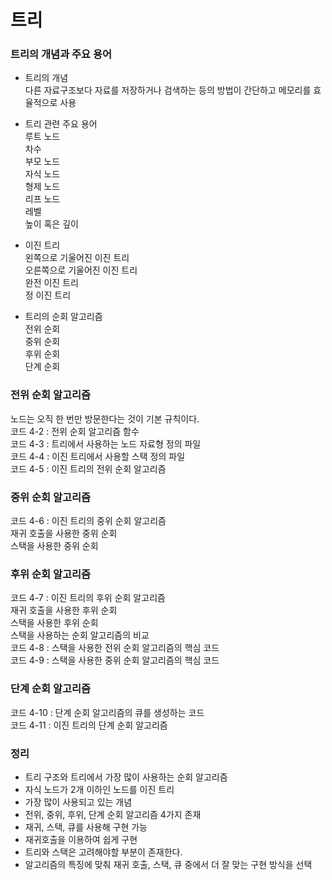 # 트리

### 트리의 개념과 주요 용어  
- 트리의 개념  
다른 자료구조보다 자료를 저장하거나 검색하는 등의 방법이 간단하고 메모리를 효율적으로 사용  
- 트리 관련 주요 용어  
루트 노드  
차수  
부모 노드  
자식 노드  
형제 노드  
리프 노드  
레벨  
높이 혹은 깊이  

- 이진 트리  
왼쪽으로 기울어진 이진 트리   
오른쪽으로 기울어진 이진 트리  
완전 이진 트리  
정 이진 트리  
- 트리의 순회 알고리즘  
전위 순회  
중위 순회  
후위 순회  
단계 순회  

### 전위 순회 알고리즘  
노드는 오직 한 번만 방문한다는 것이 기본 규칙이다.  
코드 4-2 : 전위 순회 알고리즘 함수  
코드 4-3 : 트리에서 사용하는 노드 자료형 정의 파일  
코드 4-4 : 이진 트리에서 사용할 스택 정의 파일  
코드 4-5 : 이진 트리의 전위 순회 알고리즘  

### 중위 순회 알고리즘  
코드 4-6 : 이진 트리의 중위 순회 알고리즘  
재귀 호출을 사용한 중위 순회  
스택을 사용한 중위 순회  

### 후위 순회 알고리즘  
코드 4-7 : 이진 트리의 후위 순회 알고리즘  
재귀 호출을 사용한 후위 순회  
스택을 사용한 후위 순회  
스택을 사용하는 순회 알고리즘의 비교  
코드 4-8 : 스택을 사용한 전위 순회 알고리즘의 핵심 코드  
코드 4-9 : 스택을 사용한 중위 순회 알고리즘의 핵심 코드  

### 단계 순회 알고리즘  
코드 4-10 : 단계 순회 알고리즘의 큐를 생성하는 코드  
코드 4-11 : 이진 트리의 단계 순회 알고리즘  


### 정리  
- 트리 구조와 트리에서 가장 많이 사용하는 순회 알고리즘  
- 자식 노드가 2개 이하인 노드를 이진 트리  
- 가장 많이 사용되고 있는 개념  
- 전위, 중위, 후위, 단계 순회 알고리즘 4가지 존재  
- 재귀, 스택, 큐를 사용해 구현 가능  
- 재귀호출을 이용하여 쉽게 구현  
- 트리와 스택은 고려해야할 부분이 존재한다.  
- 알고리즘의 특징에 맞춰 재귀 호출, 스택, 큐 중에서 더 잘 맞는 구현 방식을 선택  
